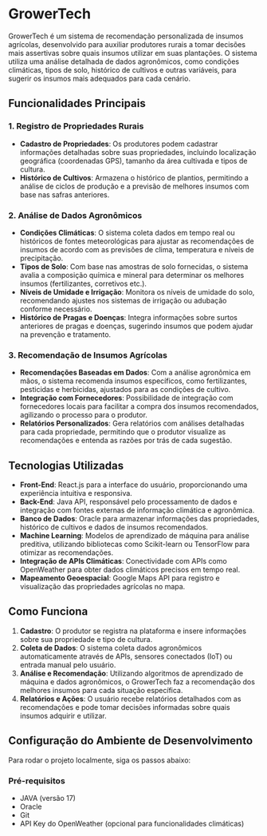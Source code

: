 # GrowerTech

GrowerTech é um sistema de recomendação personalizada de insumos agrícolas, desenvolvido para auxiliar produtores rurais a tomar decisões mais assertivas sobre quais insumos utilizar em suas plantações. O sistema utiliza uma análise detalhada de dados agronômicos, como condições climáticas, tipos de solo, histórico de cultivos e outras variáveis, para sugerir os insumos mais adequados para cada cenário.

## Funcionalidades Principais

### 1. Registro de Propriedades Rurais
- **Cadastro de Propriedades**: Os produtores podem cadastrar informações detalhadas sobre suas propriedades, incluindo localização geográfica (coordenadas GPS), tamanho da área cultivada e tipos de cultura.
- **Histórico de Cultivos**: Armazena o histórico de plantios, permitindo a análise de ciclos de produção e a previsão de melhores insumos com base nas safras anteriores.

### 2. Análise de Dados Agronômicos
- **Condições Climáticas**: O sistema coleta dados em tempo real ou históricos de fontes meteorológicas para ajustar as recomendações de insumos de acordo com as previsões de clima, temperatura e níveis de precipitação.
- **Tipos de Solo**: Com base nas amostras de solo fornecidas, o sistema avalia a composição química e mineral para determinar os melhores insumos (fertilizantes, corretivos etc.).
- **Níveis de Umidade e Irrigação**: Monitora os níveis de umidade do solo, recomendando ajustes nos sistemas de irrigação ou adubação conforme necessário.
- **Histórico de Pragas e Doenças**: Integra informações sobre surtos anteriores de pragas e doenças, sugerindo insumos que podem ajudar na prevenção e tratamento.

### 3. Recomendação de Insumos Agrícolas
- **Recomendações Baseadas em Dados**: Com a análise agronômica em mãos, o sistema recomenda insumos específicos, como fertilizantes, pesticidas e herbicidas, ajustados para as condições de cultivo.
- **Integração com Fornecedores**: Possibilidade de integração com fornecedores locais para facilitar a compra dos insumos recomendados, agilizando o processo para o produtor.
- **Relatórios Personalizados**: Gera relatórios com análises detalhadas para cada propriedade, permitindo que o produtor visualize as recomendações e entenda as razões por trás de cada sugestão.

## Tecnologias Utilizadas
- **Front-End**: React.js para a interface do usuário, proporcionando uma experiência intuitiva e responsiva.
- **Back-End**: Java API, responsável pelo processamento de dados e integração com fontes externas de informação climática e agronômica.
- **Banco de Dados**: Oracle para armazenar informações das propriedades, histórico de cultivos e dados de insumos recomendados.
- **Machine Learning**: Modelos de aprendizado de máquina para análise preditiva, utilizando bibliotecas como Scikit-learn ou TensorFlow para otimizar as recomendações.
- **Integração de APIs Climáticas**: Conectividade com APIs como OpenWeather para obter dados climáticos precisos em tempo real.
- **Mapeamento Geoespacial**: Google Maps API para registro e visualização das propriedades agrícolas no mapa.

## Como Funciona

1. **Cadastro**: O produtor se registra na plataforma e insere informações sobre sua propriedade e tipo de cultura.
2. **Coleta de Dados**: O sistema coleta dados agronômicos automaticamente através de APIs, sensores conectados (IoT) ou entrada manual pelo usuário.
3. **Análise e Recomendação**: Utilizando algoritmos de aprendizado de máquina e dados agronômicos, o GrowerTech faz a recomendação dos melhores insumos para cada situação específica.
4. **Relatórios e Ações**: O usuário recebe relatórios detalhados com as recomendações e pode tomar decisões informadas sobre quais insumos adquirir e utilizar.

## Configuração do Ambiente de Desenvolvimento

Para rodar o projeto localmente, siga os passos abaixo:

### Pré-requisitos
- JAVA (versão 17)
- Oracle
- Git
- API Key do OpenWeather (opcional para funcionalidades climáticas)


